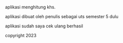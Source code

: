 aplikasi menghitung khs.

aplikasi dibuat oleh penulis sebagai uts semester 5 dulu

aplikasi sudah saya cek ulang berhasil

copyright 2023
